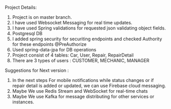 Project Details:
1. Project is on master branch.
2. I have used Websocket Messaging for real time updates.
3. I have used Spring validations for requested json validating object fields.
4. Postgresql DB
5. I added spring security for securiting endpoints and checked Authority for these endpoints @PreAuthorize
6. Used spring-data-jpa for DB operations
7. Project consist of 4 tables: Car, User, Repair, RepairDetail
8. There are 3 types of users : CUSTOMER, MECHANIC, MANAGER

Suggestions for Next version : 
1. In the next steps For mobile notifications while status changes or if repair detail is added or updated, we can use Firebase cloud messaging.
2. Maybe We use Redis Stream and WebSocket for real-time chats
3. Maybe We use Kafka for message distributing for other services or instances. 

